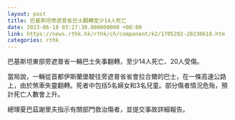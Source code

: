 ```yaml
---
layout: post
title: 巴基斯坦旁遮普省巴士翻轉至少14人死亡
date: 2023-06-18 03:27:30.000000000 +08:00
link: https://news.rthk.hk/rthk/ch/component/k2/1705282-20230618.htm
categories: rthk
---
```


巴基斯坦東部旁遮普省一輛巴士失事翻轉，至少14人死亡、20人受傷。

當局說，一輛從首都伊斯蘭堡駛往旁遮普省省會拉合爾的巴士，在一條高速公路上，由於煞車失靈翻轉。死者中包括5名婦女和3名兒童。部分傷者情況危殆，預計死亡人數會上升。

總理夏巴茲謝里夫指示有關部門救治傷者，並提交事故詳細報告。
